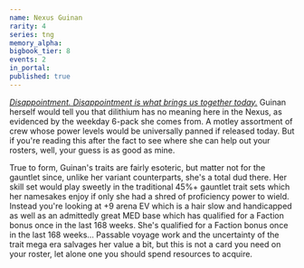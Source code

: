 ```yaml
---
name: Nexus Guinan
rarity: 4
series: tng
memory_alpha:
bigbook_tier: 8
events: 2
in_portal:
published: true
---
```


[_Disappointment. Disappointment is what brings us together today._](https://www.youtube.com/watch?v=3odMTPuzLwY) Guinan herself would tell you that dilithium has no meaning here in the Nexus, as evidenced by the weekday 6-pack she comes from. A motley assortment of crew whose power levels would be universally panned if released today. But if you're reading this after the fact to see where she can help out your rosters, well, your guess is as good as mine.

True to form, Guinan's traits are fairly esoteric, but matter not for the gauntlet since, unlike her variant counterparts, she's a total dud there. Her skill set would play sweetly in the traditional 45%+ gauntlet trait sets which her namesakes enjoy if only she had a shred of proficiency power to wield. Instead you're looking at +9 arena EV which is a hair slow and handicapped as well as an admittedly great MED base which has qualified for a Faction bonus once in the last 168 weeks. She's qualified for a Faction bonus once in the last 168 weeks… Passable voyage work and the uncertainty of the trait mega era salvages her value a bit, but this is not a card you need on your roster, let alone one you should spend resources to acquire.
